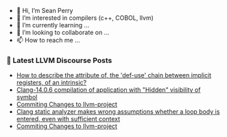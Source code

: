 - 👋 Hi, I’m Sean Perry
- 👀 I’m interested in compilers (c++, COBOL, llvm)
- 🌱 I’m currently learning ...
- 💞️ I’m looking to collaborate on ...
- 📫 How to reach me ...

<!---
s66perry/s66perry is a ✨ special ✨ repository because its `README.md` (this file) appears on your GitHub profile.
You can click the Preview link to take a look at your changes.
--->
### 📕 Latest LLVM Discourse Posts

<!-- DISCOURSE-LLVM:START -->
- [How to describe the attribute of, the &#39;def-use&#39; chain between implicit registers, of an intrinsic?](https://discourse.llvm.org/t/how-to-describe-the-attribute-of-the-def-use-chain-between-implicit-registers-of-an-intrinsic/69228#post_2)
- [Clang-14.0.6 compilation of application with &quot;Hidden&quot; visibility of symbol](https://discourse.llvm.org/t/clang-14-0-6-compilation-of-application-with-hidden-visibility-of-symbol/69195#post_3)
- [Commiting Changes to llvm-project](https://discourse.llvm.org/t/commiting-changes-to-llvm-project/69208#post_20)
- [Clang static analyzer makes wrong assumptions whether a loop body is entered, even with sufficient context](https://discourse.llvm.org/t/clang-static-analyzer-makes-wrong-assumptions-whether-a-loop-body-is-entered-even-with-sufficient-context/69229#post_1)
- [Commiting Changes to llvm-project](https://discourse.llvm.org/t/commiting-changes-to-llvm-project/69208#post_19)
<!-- DISCOURSE-LLVM:END -->
